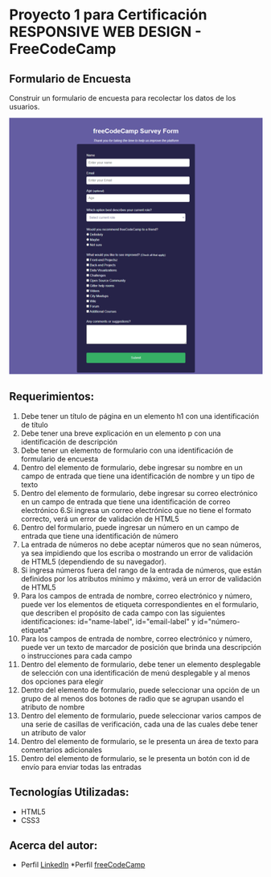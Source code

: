 # Proyecto 1 para Certificación RESPONSIVE WEB DESIGN - FreeCodeCamp

## Formulario de Encuesta
Construir un formulario de encuesta para recolectar los datos de los usuarios.

![Imagem diseño web](/img/FormularioEncuesta.png)

## Requerimientos:
1. Debe tener un título de página en un elemento h1 con una identificación de título
2. Debe tener una breve explicación en un elemento p con una identificación de descripción
3. Debe tener un elemento de formulario con una identificación de formulario de encuesta
4. Dentro del elemento de formulario, debe ingresar su nombre en un campo de entrada que tiene una identificación de nombre y un tipo de texto
5. Dentro del elemento de formulario, debe ingresar su correo electrónico en un campo de entrada que tiene una identificación de correo electrónico
6.Si ingresa un correo electrónico que no tiene el formato correcto, verá un error de validación de HTML5
7. Dentro del formulario, puede ingresar un número en un campo de entrada que tiene una identificación de número
8. La entrada de números no debe aceptar números que no sean números, ya sea impidiendo que los escriba o mostrando un error de validación de HTML5 (dependiendo de su navegador).
9. Si ingresa números fuera del rango de la entrada de números, que están definidos por los atributos mínimo y máximo, verá un error de validación de HTML5
10. Para los campos de entrada de nombre, correo electrónico y número, puede ver los elementos de etiqueta correspondientes en el formulario, que describen el propósito de cada campo con las siguientes identificaciones: id="name-label", id="email-label" y id="número-etiqueta"
11. Para los campos de entrada de nombre, correo electrónico y número, puede ver un texto de marcador de posición que brinda una descripción o instrucciones para cada campo
12. Dentro del elemento de formulario, debe tener un elemento desplegable de selección con una identificación de menú desplegable y al menos dos opciones para elegir
13. Dentro del elemento de formulario, puede seleccionar una opción de un grupo de al menos dos botones de radio que se agrupan usando el atributo de nombre
14. Dentro del elemento de formulario, puede seleccionar varios campos de una serie de casillas de verificación, cada una de las cuales debe tener un atributo de valor
15. Dentro del elemento de formulario, se le presenta un área de texto para comentarios adicionales
16. Dentro del elemento de formulario, se le presenta un botón con id de envío para enviar todas las entradas

## Tecnologías Utilizadas:
* HTML5
* CSS3

## Acerca del autor:
* Perfil [LinkedIn](https://www.linkedin.com/in/carlos-munera-259969262 "Linkedin")
*Perfil [freeCodeCamp](https://www.freecodecamp.org/fcc0dc40656-86b6-4bd7-a2b0-5ccd1ae5cc31 "FreeCodeCamp")